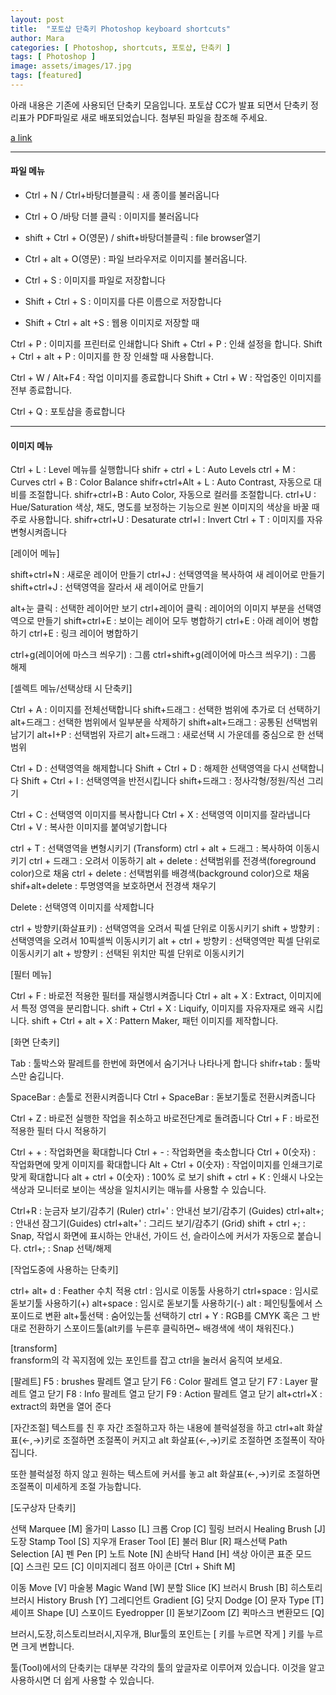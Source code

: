 ```yaml
---
layout: post
title:  "포토샵 단축키 Photoshop keyboard shortcuts"
author: Mara
categories: [ Photoshop, shortcuts, 포토샵, 단축키 ]
tags: [ Photoshop ]
image: assets/images/17.jpg
tags: [featured]
---
```

아래 내용은 기존에 사용되던 단축키 모음입니다. 포토샵 CC가 발표 되면서 단축키 정리표가 PDF파일로 새로 배포되었습니다.
첨부된 파일을 참조해 주세요.

[a link](https://drive.google.com/file/d/1Y37_2jcmYTqmy6FJjSYUJHy3WIGuTACP/view?usp=sharing)

---------------------
#### 파일 메뉴

+ Ctrl + N / Ctrl+바탕더블클릭 : 새 종이를 불러옵니다
+ Ctrl + O /바탕 더블 클릭 : 이미지를 불러옵니다
+ shift + Ctrl + O(영문) / shift+바탕더블클릭 : file browser열기
+ Ctrl + alt + O(영문) : 파일 브라우저로 이미지를 불러옵니다.

+ Ctrl + S : 이미지를 파일로 저장합니다
+ Shift + Ctrl + S : 이미지를 다른 이름으로 저장합니다
+ Shift + Ctrl + alt +S : 웹용 이미지로 저장할 때

Ctrl + P : 이미지를 프린터로 인쇄합니다
Shift + Ctrl + P : 인쇄 설정을 합니다.
Shift + Ctrl + alt + P : 이미지를 한 장 인쇄할 때 사용합니다.

Ctrl + W / Alt+F4 : 작업 이미지를 종료합니다
Shift + Ctrl + W : 작업중인 이미지를 전부 종료합니다.

Ctrl + Q : 포토샵을 종료합니다

---------------------
#### 이미지 메뉴

Ctrl + L : Level 메뉴를 실행합니다
shifr + ctrl + L : Auto Levels
ctrl + M  : Curves
ctrl + B : Color Balance
shifr+ctrl+Alt + L : Auto Contrast, 자동으로 대비를 조절합니다.
shifr+ctrl+B : Auto Color, 자동으로 컬러를 조절합니다.
ctrl+U  : Hue/Saturation 색상, 채도, 명도를 보정하는 기능으로 원본 이미지의 색상을 바꿀 때 주로 사용합니다.
shifr+ctrl+U : Desaturate
ctrl+l : Invert
Ctrl + T : 이미지를 자유변형시켜줍니다


[레이어 메뉴]

shift+ctrl+N : 새로운 레이어 만들기
ctrl+J : 선택영역을 복사하여 새 레이어로 만들기
shift+ctrl+J : 선택영역을 잘라서 새 레이어로 만들기

alt+눈 클릭 : 선택한 레이어만 보기
ctrl+레이어 클릭 : 레이어의 이미지 부분을 선택영역으로 만들기
shift+ctrl+E : 보이는 레이어 모두 병합하기
ctrl+E : 아래 레이어 병합하기
ctrl+E  : 링크 레이어 병합하기

ctrl+g(레이어에 마스크 씌우기) : 그룹
ctrl+shift+g(레이어에 마스크 씌우기)  : 그룹 해제



[셀렉트 메뉴/선택상태 시 단축키]

Ctrl + A : 이미지를 전체선택합니다
shift+드래그 : 선택한 범위에 추가로 더 선택하기
alt+드래그 : 선택한 범위에서 일부분을 삭제하기
shift+alt+드래그 : 공통된 선택범위 남기기
alt+I+P : 선택범위 자르기
alt+드래그 : 새로선택 시 가운데를 중심으로 한 선택범위

Ctrl + D : 선택영역을 해제합니다
Shift + Ctrl + D : 해제한 선택영역을 다시 선택합니다
Shift + Ctrl + I : 선택영역을 반전시킵니다
shift+드래그 : 정사각형/정원/직선 그리기

Ctrl + C : 선택영역 이미지를 복사합니다
Ctrl + X : 선택영역 이미지를 잘라냅니다
Ctrl + V : 복사한 이미지를 붙여넣기합니다

ctrl + T : 선택영역을 변형시키기 (Transform)
ctrl + alt + 드래그 : 복사하여 이동시키기
ctrl + 드래그 :  오려서 이동하기
alt + delete : 선택범위를 전경색(foreground color)으로 채움
ctrl + delete : 선택범위를 배경색(background color)으로 채움
shif+alt+delete : 투명영역을 보호하면서 전경색 채우기


Delete : 선택영역 이미지를 삭제합니다

ctrl + 방향키(화살표키) :  선택영역을 오려서 픽셀 단위로 이동시키기
shift + 방향키 : 선택영역을 오려서 10픽셀씩 이동시키기
alt + ctrl + 방향키 : 선택영역만 픽셀 단위로 이동시키기
alt + 방향키 : 선택된 위치만 픽셀 단위로 이동시키기

[필터 메뉴]

Ctrl + F : 바로전 적용한 필터를 재실행시켜줍니다
Ctrl + alt +  X : Extract, 이미지에서 특정 영역을 분리합니다.
shift + Ctrl + X : Liquify, 이미지를 자유자재로 왜곡 시킵니다.
shift + Ctrl + alt + X : Pattern Maker, 패턴 이미지를 제작합니다.

[화면 단축키]

Tab : 툴박스와 팔레트를 한번에 화면에서 숨기거나 나타나게 합니다
shifr+tab : 툴박스만 숨깁니다.

SpaceBar : 손툴로 전환시켜줍니다
Ctrl + SpaceBar : 돋보기툴로 전환시켜줍니다

Ctrl + Z : 바로전 실행한 작업을 취소하고 바로전단계로 돌려줍니다
Ctrl + F : 바로전 적용한 필터 다시 적용하기

Ctrl + + : 작업화면을 확대합니다
Ctrl + - : 작업화면을 축소합니다
Ctrl + 0(숫자) : 작업화면에 맞게 이미지를 확대합니다
Alt + Ctrl + 0(숫자) : 작업이미지를 인쇄크기로 맞게 확대합니다
alt + ctrl + 0(숫자) : 100% 로 보기
shift + ctrl + K : 인쇄시 나오는 색상과 모니터로 보이는 색상을 일치시키는 매뉴를 사용할 수 있습니다.

Ctrl+R  : 눈금자 보기/감추기 (Ruler)
ctrl+'  : 안내선 보기/감추기 (Guides)
ctrl+alt+;  : 안내선 잠그기(Guides)
ctrl+alt+'  : 그리드 보기/감추기 (Grid)
shift + ctrl +;  : Snap, 작업시 화면에 표시하는 안내선, 가이드 선, 슬라이스에 커서가 자동으로 붙습니다.
ctrl+;   : Snap 선택/해제


[작업도중에 사용하는 단축키]

ctrl+ alt+ d : Feather 수치 적용
ctrl : 임시로 이동툴 사용하기
ctrl+space : 임시로 돋보기툴 사용하기(+)
alt+space  : 임시로 돋보기툴 사용하기(-)
alt : 페인팅툴에서 스포이드로 변환
alt+툴선택 : 숨어있는툴 선택하기
ctrl + Y  : RGB를 CMYK 혹은 그 반대로 전환하기
스포이드툴(alt키를 누른후 클릭하면~ 배경색에 색이 채워진다.)


[transform]  
fransform의 각 꼭지점에 있는 포인트를 잡고 ctrl을 눌러서 움직여 보세요.


[팔레트]
F5 : brushes 팔레트 열고 닫기
F6 : Color 팔레트 열고 닫기
F7 : Layer 팔레트 열고 닫기
F8 : Info 팔레트 열고 닫기
F9 : Action 팔레트 열고 닫기
alt+ctrl+X : extract의 화면을 열어 준다


[자간조절]
텍스트를 친 후 자간 조절하고자 하는 내용에 블럭설정을 하고
ctrl+alt 화살표(←,→)키로 조절하면 조절폭이 커지고
alt 화살표(←,→)키로 조절하면 조절폭이 작아집니다.

또한 블럭설정 하지 않고 원하는 텍스트에 커서를 놓고
alt 화살표(←,→)키로 조절하면 조절폭이
미세하게 조절 가능합니다.


[도구상자 단축키]

선택 Marquee [M]
올가미 Lasso [L]
크롭 Crop [C]
힐링 브러시 Healing Brush [J]
도장  Stamp Tool [S]
지우개 Eraser Tool [E]
불러 Blur [R]
패스선택 Path Selection [A]
펜 Pen [P]
노트 Note [N]
손바닥 Hand [H]
색상 아이콘
표준 모드 [Q]
스크린 모드 [C]
이미지레디 점프 아이콘 [Ctrl + Shift M]

이동 Move [V]
마술봉 Magic Wand [W]
분할 Slice [K]
브러시 Brush [B]
히스토리브러시 History Brush [Y]
그레디언트 Gradient [G]
닷지 Dodge [O]
문자 Type [T]
셰이프 Shape [U]
스포이드 Eyedropper [I]
돋보기Zoom [Z]
퀵마스크 변환모드 [Q]


브러시,도장,히스토리브러시,지우개, Blur툴의 포인트는 [ 키를 누르면 작게 ] 키를 누르면 크게 변합니다.

툴(Tool)에서의 단축키는 대부분 각각의 툴의 앞글자로 이루어져 있습니다. 이것을 알고 사용하시면 더 쉽게 사용할 수 있습니다.
